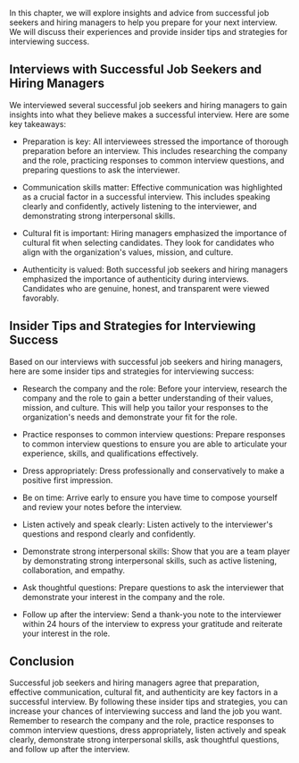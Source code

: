 
In this chapter, we will explore insights and advice from successful job seekers and hiring managers to help you prepare for your next interview. We will discuss their experiences and provide insider tips and strategies for interviewing success.

Interviews with Successful Job Seekers and Hiring Managers
----------------------------------------------------------

We interviewed several successful job seekers and hiring managers to gain insights into what they believe makes a successful interview. Here are some key takeaways:

* Preparation is key: All interviewees stressed the importance of thorough preparation before an interview. This includes researching the company and the role, practicing responses to common interview questions, and preparing questions to ask the interviewer.

* Communication skills matter: Effective communication was highlighted as a crucial factor in a successful interview. This includes speaking clearly and confidently, actively listening to the interviewer, and demonstrating strong interpersonal skills.

* Cultural fit is important: Hiring managers emphasized the importance of cultural fit when selecting candidates. They look for candidates who align with the organization's values, mission, and culture.

* Authenticity is valued: Both successful job seekers and hiring managers emphasized the importance of authenticity during interviews. Candidates who are genuine, honest, and transparent were viewed favorably.

Insider Tips and Strategies for Interviewing Success
----------------------------------------------------

Based on our interviews with successful job seekers and hiring managers, here are some insider tips and strategies for interviewing success:

* Research the company and the role: Before your interview, research the company and the role to gain a better understanding of their values, mission, and culture. This will help you tailor your responses to the organization's needs and demonstrate your fit for the role.

* Practice responses to common interview questions: Prepare responses to common interview questions to ensure you are able to articulate your experience, skills, and qualifications effectively.

* Dress appropriately: Dress professionally and conservatively to make a positive first impression.

* Be on time: Arrive early to ensure you have time to compose yourself and review your notes before the interview.

* Listen actively and speak clearly: Listen actively to the interviewer's questions and respond clearly and confidently.

* Demonstrate strong interpersonal skills: Show that you are a team player by demonstrating strong interpersonal skills, such as active listening, collaboration, and empathy.

* Ask thoughtful questions: Prepare questions to ask the interviewer that demonstrate your interest in the company and the role.

* Follow up after the interview: Send a thank-you note to the interviewer within 24 hours of the interview to express your gratitude and reiterate your interest in the role.

Conclusion
----------

Successful job seekers and hiring managers agree that preparation, effective communication, cultural fit, and authenticity are key factors in a successful interview. By following these insider tips and strategies, you can increase your chances of interviewing success and land the job you want. Remember to research the company and the role, practice responses to common interview questions, dress appropriately, listen actively and speak clearly, demonstrate strong interpersonal skills, ask thoughtful questions, and follow up after the interview.
